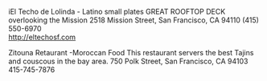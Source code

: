 iEl Techo de Lolinda - Latino small plates
GREAT ROOFTOP DECK overlooking the Mission
2518 Mission Street, San Francisco, CA 94110
(415) 550-6970  
http://eltechosf.com

Zitouna Retaurant -Moroccan Food
This restaurant servers the best Tajins and  couscous in the bay area.
750 Polk Street, San Francisco, CA 94103
415-745-7876



